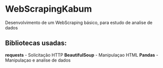 # WebScrapingKabum
Desenvolvimento de um WebScraping básico, para estudo de analise de dados

## Bibliotecas usadas:
**requests** - Solicitação HTTP
**BeautifulSoup** - Manipulaçao HTML
**Pandas** - Manipulaçao e analise de dados
